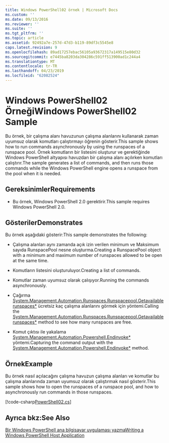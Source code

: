 ```yaml
---
title: Windows PowerShell02 örnek | Microsoft Docs
ms.custom: ''
ms.date: 09/13/2016
ms.reviewer: ''
ms.suite: ''
ms.tgt_pltfrm: ''
ms.topic: article
ms.assetid: 92492a7e-257d-47d3-b119-89df3c5545e8
caps.latest.revision: 9
ms.openlocfilehash: 89ad17257ebac56105a93672317a149515e80d32
ms.sourcegitcommit: e7445ba8203da304286c591ff513900ad1c244a4
ms.translationtype: MT
ms.contentlocale: tr-TR
ms.lasthandoff: 04/23/2019
ms.locfileid: "62082524"
---
```

# <a name="windows-powershell02-sample"></a><span data-ttu-id="9d48e-102">Windows PowerShell02 Örneği</span><span class="sxs-lookup"><span data-stu-id="9d48e-102">Windows PowerShell02 Sample</span></span>

<span data-ttu-id="9d48e-103">Bu örnek, bir çalışma alanı havuzunun çalışma alanlarını kullanarak zaman uyumsuz olarak komutları çalıştırmayı öğrenin gösterir.</span><span class="sxs-lookup"><span data-stu-id="9d48e-103">This sample shows how to run commands asynchronously by using the runspaces of a runspace pool.</span></span> <span data-ttu-id="9d48e-104">Örnek komutların bir listesini oluşturur ve gerektiğinde Windows PowerShell altyapısı havuzdan bir çalışma alanı açılırken komutları çalıştırır.</span><span class="sxs-lookup"><span data-stu-id="9d48e-104">The sample generates a list of commands, and then runs those commands while the Windows PowerShell engine opens a runspace from the pool when it is needed.</span></span>

## <a name="requirements"></a><span data-ttu-id="9d48e-105">Gereksinimler</span><span class="sxs-lookup"><span data-stu-id="9d48e-105">Requirements</span></span>

- <span data-ttu-id="9d48e-106">Bu örnek, Windows PowerShell 2.0 gerektirir.</span><span class="sxs-lookup"><span data-stu-id="9d48e-106">This sample requires Windows PowerShell 2.0.</span></span>

## <a name="demonstrates"></a><span data-ttu-id="9d48e-107">Gösteriler</span><span class="sxs-lookup"><span data-stu-id="9d48e-107">Demonstrates</span></span>

<span data-ttu-id="9d48e-108">Bu örnek aşağıdaki gösterir:</span><span class="sxs-lookup"><span data-stu-id="9d48e-108">This sample demonstrates the following:</span></span>

- <span data-ttu-id="9d48e-109">Çalışma alanları aynı zamanda açık izin verilen minimum ve Maksimum sayıda RunspacePool nesne oluşturma.</span><span class="sxs-lookup"><span data-stu-id="9d48e-109">Creating a RunspacePool object with a minimum and maximum number of runspaces allowed to be open at the same time.</span></span>

- <span data-ttu-id="9d48e-110">Komutların listesini oluşturuluyor.</span><span class="sxs-lookup"><span data-stu-id="9d48e-110">Creating a list of commands.</span></span>

- <span data-ttu-id="9d48e-111">Komutlar zaman uyumsuz olarak çalışıyor.</span><span class="sxs-lookup"><span data-stu-id="9d48e-111">Running the commands asynchronously.</span></span>

- <span data-ttu-id="9d48e-112">Çağırma [System.Management.Automation.Runspaces.Runspacepool.Getavailablerunspaces\*](/dotnet/api/System.Management.Automation.Runspaces.RunspacePool.GetAvailableRunspaces) ücretsiz kaç çalışma alanlarını görmek için yöntemi.</span><span class="sxs-lookup"><span data-stu-id="9d48e-112">Calling the [System.Management.Automation.Runspaces.Runspacepool.Getavailablerunspaces\*](/dotnet/api/System.Management.Automation.Runspaces.RunspacePool.GetAvailableRunspaces) method to see how many runspaces are free.</span></span>

- <span data-ttu-id="9d48e-113">Komut çıktısı ile yakalama [System.Management.Automation.Powershell.Endinvoke\*](/dotnet/api/System.Management.Automation.PowerShell.EndInvoke) yöntemi.</span><span class="sxs-lookup"><span data-stu-id="9d48e-113">Capturing the command output with the [System.Management.Automation.Powershell.Endinvoke\*](/dotnet/api/System.Management.Automation.PowerShell.EndInvoke) method.</span></span>

## <a name="example"></a><span data-ttu-id="9d48e-114">Örnek</span><span class="sxs-lookup"><span data-stu-id="9d48e-114">Example</span></span>

<span data-ttu-id="9d48e-115">Bu örnek nasıl açılacağını çalışma havuzun çalışma alanları ve komutlar bu çalışma alanlarında zaman uyumsuz olarak çalıştırmak nasıl gösterir.</span><span class="sxs-lookup"><span data-stu-id="9d48e-115">This sample shows how to open the runspaces of a runspace pool, and how to asynchronously run commands in those runspaces.</span></span>

[!code-csharp[PowerShell02.cs](../../powershell-sdk-samples/SDK-2.0/csharp/PowerShell02/PowerShell02.cs#L11-L96 "PowerShell02.cs")]

## <a name="see-also"></a><span data-ttu-id="9d48e-116">Ayrıca bkz:</span><span class="sxs-lookup"><span data-stu-id="9d48e-116">See Also</span></span>

[<span data-ttu-id="9d48e-117">Bir Windows PowerShell ana bilgisayar uygulaması yazma</span><span class="sxs-lookup"><span data-stu-id="9d48e-117">Writing a Windows PowerShell Host Application</span></span>](./writing-a-windows-powershell-host-application.md)